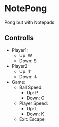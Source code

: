 # NotePong
Pong but with Notepads

## Controlls
 - Player1:
   - Up: W  
   - Down: S 
 - Player2:
   - Up: ↑
   - Down: ↓ 
 - Game:
   - Ball Speed:
     - Up: P
     - Down: O
   - Player Speed:
     - Up: L 
     - Down: K  
   - Exit: Escape
   

